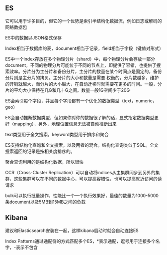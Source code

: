 



## ES

它可以用于许多目的，但它的一个优势是索引半结构化数据流，例如日志或解码的网络数据包

ES中的数据以JSON格式保存

Index相当于数据库的表，document相当于记录，field相当于字段（键值对形式）

ES中一个index存放在多个物理分片（shard）中，每个物理分片会存放一部分document，不同的物理分片可能位于不同的节点上，即提供了容错，也提供了搜索效率。分片分为主分片和备份分片，主分片的数量在某个时间点是固定的，备份分片则是主分片的拷贝。主分片的大小和数量是需要 权衡的，分片数越多，维护的开销就越大，而分片的大小越大，在自动迁移时就需要花更多的时间。一般，分片的平均大小保持在几G和几十G之间。数量一般1G空间少于20G

ES会索引每个字段，并且每个字段都有一个优化的数据类型（text，numeric，geo）

ES会自动推断数据类型，但如果你对你的数据很了解的话，显式指定数据类型更好（mapping），另外，地理位置信息无法被自动推断出来

text类型用于全文搜索，keyword类型用于排序和聚合

ES支持结构化查询和全文搜索，以及两者的混合。结构化查询类似于SQL。全文搜索返回的记录是按相关度排序的。

聚合查询利用的是结构化数据，所以很快

CCR（Cross-Cluster Replication）可以自动将indices从主集群同步到另外的集群，这些集群可以在不同的数据中心，可以提高容错性，也可以提高就近访问的读请求

bulk可以执行批量操作，性能比一个一个执行效果好，最佳的数量为1000-5000条document以及5MB到15MB之间的负载

## Kibana

建议和Elasticsearch安装在一起，这样kibana启动时就会自动连接ES

Index Patterns通过通配符的方式匹配多个ES，*表示通配，逗号用于连接多个名字，-表示不包含

